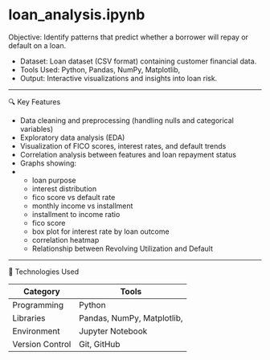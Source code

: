 # loan_analysis.ipynb
Objective: Identify patterns that predict whether a borrower will repay or default on a loan.  
- Dataset: Loan dataset (CSV format) containing customer financial data.  
- Tools Used: Python, Pandas, NumPy, Matplotlib, 
- Output: Interactive visualizations and insights into loan risk.

---

 🔍 Key Features

- Data cleaning and preprocessing (handling nulls and categorical variables)
- Exploratory data analysis (EDA)
- Visualization of FICO scores, interest rates, and default trends
- Correlation analysis between features and loan repayment status
- Graphs showing:
- 
  - loan purpose
  - interest distribution
  - fico score vs default rate
  - monthly income vs installment
  - installment to income ratio
  - fico score
  - box plot for interest rate by loan outcome
  - correlation heatmap
  - Relationship between Revolving Utilization and Default

---
 🧠 Technologies Used

| Category | Tools |
|-----------|-------|
| Programming | Python |
| Libraries | Pandas, NumPy, Matplotlib,  |
| Environment | Jupyter Notebook |
| Version Control | Git, GitHub |


